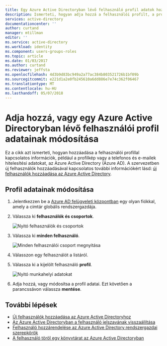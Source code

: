 ```yaml
---
title: Egy Azure Active Directoryban lévő felhasználó profil adatok hozzáadása vagy módosítása |} Microsoft Docs
description: Ismerteti, hogyan adja hozzá a felhasználói profilt, a profilkép, beleértve az Azure Active Directoryban
services: active-directory
documentationcenter: ''
author: curtand
manager: mtillman
editor: ''
ms.service: active-directory
ms.workload: identity
ms.component: users-groups-roles
ms.topic: article
ms.date: 01/03/2017
ms.author: curtand
ms.reviewer: jeffsta
ms.openlocfilehash: 4d3b9d83bc949a2a77ac384b803521726b1bf09b
ms.sourcegitcommit: e221d1a2e0fb245610a6dd886e7e74c362f06467
ms.translationtype: MT
ms.contentlocale: hu-HU
ms.lasthandoff: 05/07/2018
---
```

# <a name="add-or-change-profile-information-for-a-user-in-azure-active-directory"></a>Adja hozzá, vagy egy Azure Active Directoryban lévő felhasználói profil adatainak módosítása
Ez a cikk azt ismerteti, hogyan hozzáadása a felhasználói profillal kapcsolatos információk, például a profilkép vagy a telefonos és e-mailek hitelesítési adatokat, az Azure Active Directory (Azure AD). A szervezetben új felhasználók hozzáadásával kapcsolatos további információkért lásd: [új felhasználók hozzáadása az Azure Active Directory](active-directory-users-create-azure-portal.md).

## <a name="to-change-profile-information"></a>Profil adatainak módosítása
1. Jelentkezzen be a [Azure AD felügyeleti központban](https://aad.portal.azure.com) egy olyan fiókkal, amely a címtár globális rendszergazdája.
2. Válassza ki **felhasználók és csoportok**.

   ![Nyitó felhasználók és csoportok](./media/active-directory-users-profile-azure-portal/create-users-user-management.png)
3. Válassza ki **minden felhasználó**.

   ![Minden felhasználói csoport megnyitása](./media/active-directory-users-profile-azure-portal/create-users-open-users-blade.png)
1. Válasszon egy felhasználót a listáról.
2. Válassza ki a kijelölt felhasználó **profil**.

    ![Nyitó munkahelyi adatokat](./media/active-directory-users-profile-azure-portal/active-directory-create-users-profile.png)
6. Adja hozzá, vagy módosítsa a profil adatai. Ezt követően a parancssávon válassza **mentése**.

## <a name="next-steps"></a>További lépések
* [Új felhasználók hozzáadása az Azure Active Directoryhoz](active-directory-users-create-azure-portal.md)
* [Az Azure Active Directoryban a felhasználó jelszavának visszaállítása](active-directory-users-reset-password-azure-portal.md)
* [Felhasználó hozzárendelése az Azure Active Directory rendszergazdai szerepkörök](active-directory-users-assign-role-azure-portal.md)
* [A felhasználó töröl egy könyvtárat az Azure Active Directoryban](active-directory-users-delete-user-azure-portal.md)

